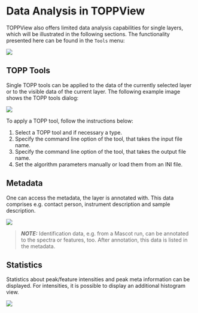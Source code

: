 Data Analysis in TOPPView
=========================

TOPPView also offers limited data analysis capabilities for single layers, which will be illustrated in the following
sections. The functionality presented here can be found in the `Tools` menu:

![](../images/tutorials/topp/TOPPView_tools_menu.png)

## TOPP Tools

Single TOPP tools can be applied to the data of the currently selected layer or to the visible data of the current layer.
The following example image shows the TOPP tools dialog:

![](../images/tutorials/topp/TOPPView_tools.png)

To apply a TOPP tool, follow the instructions below:

1. Select a TOPP tool and if necessary a type.
2. Specify the command line option of the tool, that takes the input file name.
3. Specify the command line option of the tool, that takes the output file name.
4. Set the algorithm parameters manually or load them from an INI file.

## Metadata

One can access the metadata, the layer is annotated with. This data comprises e.g. contact person, instrument description
and sample description.

![](../images/tutorials/topp/MetaDataBrowser.png)

> **_NOTE:_** Identification data, e.g. from a Mascot run, can be annotated to the spectra or features, too. After
annotation, this data is listed in the metadata.

## Statistics

Statistics about peak/feature intensities and peak meta information can be displayed. For intensities, it is possible to
display an additional histogram view.

![](../images/tutorials/topp/TOPPView_statistics.png)
